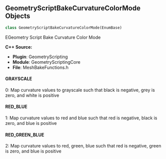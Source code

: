 ## GeometryScriptBakeCurvatureColorMode Objects

```python
class GeometryScriptBakeCurvatureColorMode(EnumBase)
```

EGeometry Script Bake Curvature Color Mode

**C++ Source:**

- **Plugin**: GeometryScripting
- **Module**: GeometryScriptingCore
- **File**: MeshBakeFunctions.h

<a id="unreal.GeometryScriptBakeCurvatureColorMode.GRAYSCALE"></a>

#### GRAYSCALE

0: Map curvature values to grayscale such that black is negative, grey is zero, and white is positive

<a id="unreal.GeometryScriptBakeCurvatureColorMode.RED_BLUE"></a>

#### RED_BLUE

1: Map curvature values to red and blue such that red is negative, black is zero, and blue is positive

<a id="unreal.GeometryScriptBakeCurvatureColorMode.RED_GREEN_BLUE"></a>

#### RED_GREEN_BLUE

2: Map curvature values to red, green, blue such that red is negative, green is zero, and blue is positive

<a id="unreal.GeometryScriptBakeCurvatureClampMode"></a>